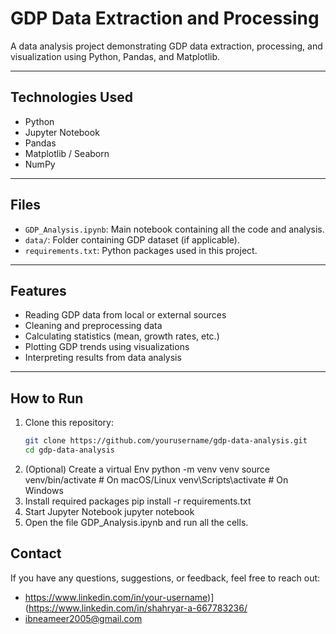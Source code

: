# GDP Data Extraction and Processing

A data analysis project demonstrating GDP data extraction, processing, and visualization using Python, Pandas, and Matplotlib.

---

## Technologies Used
- Python
- Jupyter Notebook
- Pandas
- Matplotlib / Seaborn
- NumPy

---

## Files
- `GDP_Analysis.ipynb`: Main notebook containing all the code and analysis.
- `data/`: Folder containing GDP dataset (if applicable).
- `requirements.txt`: Python packages used in this project.

---

## Features
- Reading GDP data from local or external sources
- Cleaning and preprocessing data
- Calculating statistics (mean, growth rates, etc.)
- Plotting GDP trends using visualizations
- Interpreting results from data analysis

---

## How to Run
1. Clone this repository:
   ```bash
   git clone https://github.com/yourusername/gdp-data-analysis.git
   cd gdp-data-analysis
2. (Optional) Create a virtual Env
   python -m venv venv
   source venv/bin/activate      # On macOS/Linux
   venv\Scripts\activate         # On Windows
3. Install required packages
   pip install -r requirements.txt
4. Start Jupyter Notebook
   jupyter notebook
5. Open the file GDP_Analysis.ipynb and run all the cells.

   
## Contact

If you have any questions, suggestions, or feedback, feel free to reach out:

- https://www.linkedin.com/in/your-username)](https://www.linkedin.com/in/shahryar-a-667783236/
- ibneameer2005@gmail.com
